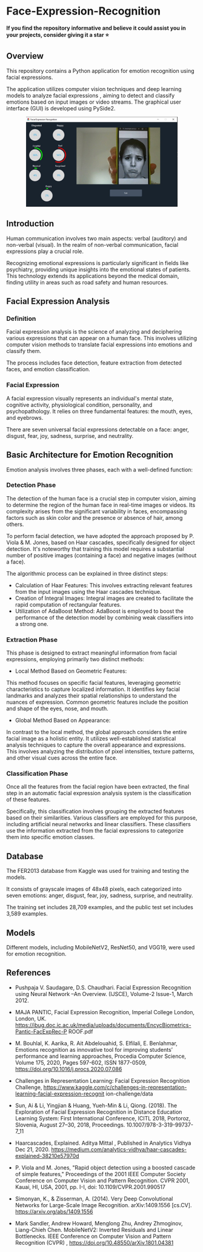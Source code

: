 # Face-Expression-Recognition
**If you find the repository informative and believe it could assist you in your projects, consider giving it a star ⭐️**
## Overview
This repository contains a Python application for emotion recognition using facial expressions.

The application utilizes computer vision techniques and deep learning models to analyze facial expressions , aiming to detect and classify emotions based on input images or video streams. The graphical user interface (GUI) is developed using PySide2.

<p align="center">
  <img src="exmpl.jpg" width='400' />
</p>

## Introduction

Human communication involves two main aspects: verbal (auditory) and non-verbal (visual). In the realm of non-verbal communication, facial expressions play a crucial role. 

Recognizing emotional expressions is particularly significant in fields like psychiatry, providing unique insights into the emotional states of patients. This technology extends its applications beyond the medical domain, finding utility in areas such as road safety and human resources.

## Facial Expression Analysis
### Definition

Facial expression analysis is the science of analyzing and deciphering various expressions that can appear on a human face. This involves utilizing computer vision methods to translate facial expressions into emotions and classify them. 

The process includes face detection, feature extraction from detected faces, and emotion classification.

### Facial Expression

A facial expression visually represents an individual's mental state, cognitive activity, physiological condition, personality, and psychopathology. It relies on three fundamental features: the mouth, eyes, and eyebrows. 

There are seven universal facial expressions detectable on a face: anger, disgust, fear, joy, sadness, surprise, and neutrality.

## Basic Architecture for Emotion Recognition

Emotion analysis involves three phases, each with a well-defined function:
### Detection Phase
The detection of the human face is a crucial step in computer vision, aiming to determine the region of the human face in real-time images or videos. Its complexity arises from the significant variability in faces, encompassing factors such as skin color and the presence or absence of hair, among others.

To perform facial detection, we have adopted the approach proposed by P. Viola & M. Jones, based on Haar cascades, specifically designed for object detection. It's noteworthy that training this model requires a substantial number of positive images (containing a face) and negative images (without a face).

The algorithmic process can be explained in three distinct steps:

* Calculation of Haar Features: This involves extracting relevant features from the input images using the Haar cascades technique.
* Creation of Integral Images: Integral images are created to facilitate the rapid computation of rectangular features.
* Utilization of AdaBoost Method: AdaBoost is employed to boost the performance of the detection model by combining weak classifiers into a strong one.
### Extraction Phase

This phase is designed to extract meaningful information from facial expressions, employing primarily two distinct methods:

* Local Method Based on Geometric Features:
  
This method focuses on specific facial features, leveraging geometric characteristics to capture localized information. It identifies key facial landmarks and analyzes their spatial relationships to understand the nuances of expression. Common geometric features include the position and shape of the eyes, nose, and mouth.

* Global Method Based on Appearance:

In contrast to the local method, the global approach considers the entire facial image as a holistic entity. It utilizes well-established statistical analysis techniques to capture the overall appearance and expressions. This involves analyzing the distribution of pixel intensities, texture patterns, and other visual cues across the entire face.
### Classification Phase

Once all the features from the facial region have been extracted, the final step in an automatic facial expression analysis system is the classification of these features.

Specifically, this classification involves grouping the extracted features based on their similarities. Various classifiers are employed for this purpose, including artificial neural networks and linear classifiers. These classifiers use the information extracted from the facial expressions to categorize them into specific emotion classes.
## Database

The FER2013 database from Kaggle was used for training and testing the models.

It consists of grayscale images of 48x48 pixels, each categorized into seven emotions: anger, disgust, fear, joy, sadness, surprise, and neutrality.

The training set includes 28,709 examples, and the public test set includes 3,589 examples.


## Models

Different models, including MobileNetV2, ResNet50, and VGG19, were used for emotion recognition.

## References

* Pushpaja V. Saudagare, D.S. Chaudhari. Facial Expression Recognition using
Neural Network –An Overview. (IJSCE), Volume-2 Issue-1, March 2012.

* MAJA PANTIC, Facial Expression Recognition, Imperial College London, London, UK.
https://ibug.doc.ic.ac.uk/media/uploads/documents/EncycBiometrics-Pantic-FacExpRec-P
ROOF.pdf

* M. Bouhlal, K. Aarika, R. Ait Abdelouahid, S. Elfilali, E. Benlahmar, Emotions
recognition as innovative tool for improving students’ performance and learning approaches,
Procedia Computer Science, Volume 175, 2020, Pages 597-602, ISSN 1877-0509,
https://doi.org/10.1016/j.procs.2020.07.086

* Challenges in Representation Learning: Facial Expression Recognition Challenge,
https://www.kaggle.com/c/challenges-in-representation-learning-facial-expression-recognit
ion-challenge/data

* Sun, Ai & Li, Yingjian & Huang, Yueh-Min & Li, Qiong. (2018). The Exploration of Facial
Expression Recognition in Distance Education Learning System: First International
Conference, ICITL 2018, Portoroz, Slovenia, August 27–30, 2018, Proceedings.
10.1007/978-3-319-99737-7_11
  
* Haarcascades, Explained. Aditya Mittal , Published in Analytics Vidhya Dec 21, 2020. https://medium.com/analytics-vidhya/haar-cascades-explained-38210e57970d
  
* P. Viola and M. Jones, "Rapid object detection using a boosted cascade of simple
features," Proceedings of the 2001 IEEE Computer Society Conference on Computer Vision
and Pattern Recognition. CVPR 2001, Kauai, HI, USA, 2001, pp. I-I, doi:
10.1109/CVPR.2001.990517
  
* Simonyan, K., & Zisserman, A. (2014). Very Deep Convolutional Networks for
Large-Scale Image Recognition. arXiv:1409.1556 [cs.CV]. https://arxiv.org/abs/1409.1556

* Mark Sandler, Andrew Howard, Menglong Zhu, Andrey Zhmoginov, Liang-Chieh Chen.
MobileNetV2: Inverted Residuals and Linear Bottlenecks. IEEE Conference on Computer
Vision and Pattern Recognition (CVPR) , https://doi.org/10.48550/arXiv.1801.04381

